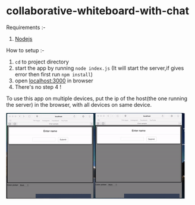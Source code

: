 # collaborative-whiteboard-with-chat  

Requirements :-  
1. [Nodejs](https://nodejs.org/en/ "NodeJs")  

How to setup :-  
1. `cd` to project directory  
2. start the app by running `node index.js` (It will start the server,if gives error then first run `npm install`)  
3. open [localhost:3000](http://localhost:3000 "localhost") in browser  
4. There's no step 4 !  

To use this app on multiple devices, put the ip of the host(the one running the server) in the browser, with all devices on same device.

![alt text](https://github.com/rupinder1133/collaborative-whiteboard-with-chat/blob/master/Demo.gif "Demo")
